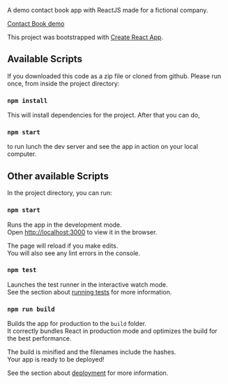 A demo contact book app with ReactJS made for a fictional company.

[Contact Book demo](https://ramromail.github.io/contactbook/)

This project was bootstrapped with [Create React App](https://github.com/facebook/create-react-app).

## Available Scripts

If you downloaded this code as a zip file or cloned from github. Please run once, from inside the project directory:

### `npm install`

This will install dependencies for the project. After that you can do,

### `npm start`

to run lunch the dev server and see the app in action on your local computer.

## Other available Scripts

In the project directory, you can run:

### `npm start`

Runs the app in the development mode.<br />
Open [http://localhost:3000](http://localhost:3000) to view it in the browser.

The page will reload if you make edits.<br />
You will also see any lint errors in the console.

### `npm test`

Launches the test runner in the interactive watch mode.<br />
See the section about [running tests](https://facebook.github.io/create-react-app/docs/running-tests) for more information.

### `npm run build`

Builds the app for production to the `build` folder.<br />
It correctly bundles React in production mode and optimizes the build for the best performance.

The build is minified and the filenames include the hashes.<br />
Your app is ready to be deployed!

See the section about [deployment](https://facebook.github.io/create-react-app/docs/deployment) for more information.
